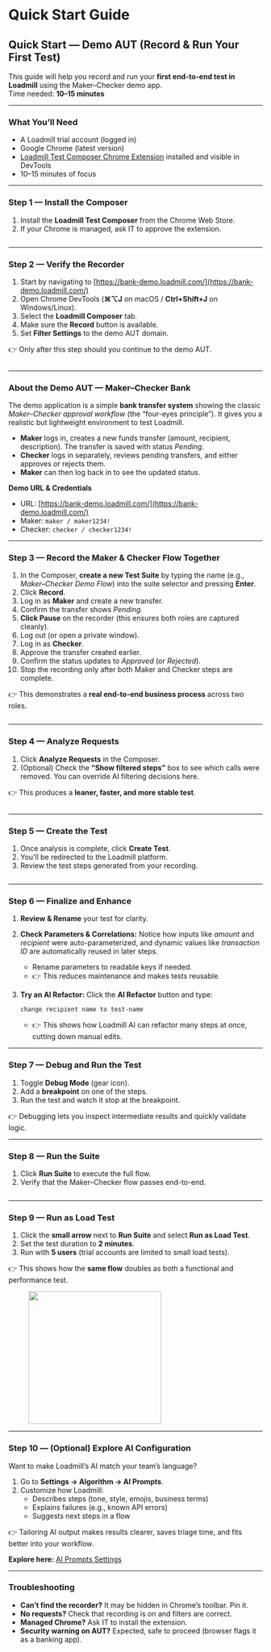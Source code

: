 # Quick Start Guide

## Quick Start — Demo AUT (Record & Run Your First Test)

This guide will help you record and run your **first end-to-end test in Loadmill** using the Maker–Checker demo app.\
Time needed: **10–15 minutes**

***

### What You’ll Need

* A Loadmill trial account (logged in)
* Google Chrome (latest version)
* [Loadmill Test Composer Chrome Extension](https://chatgpt.com/c/68c130ea-057c-8333-8052-0baf9ef9a30e) installed and visible in DevTools
* 10–15 minutes of focus

***

### Step 1 — Install the Composer

1. Install the **Loadmill Test Composer** from the Chrome Web Store.
2. If your Chrome is managed, ask IT to approve the extension.

<figure><img src="../.gitbook/assets/image (191).png" alt=""><figcaption></figcaption></figure>



***

### Step 2 — Verify the Recorder

1. Start by navigating to [https://bank-demo.loadmill.com/](https://bank-demo.loadmill.com/)
2. Open Chrome DevTools (**⌘⌥J** on macOS / **Ctrl+Shift+J** on Windows/Linux).
3. Select the **Loadmill Composer** tab.
4. Make sure the **Record** button is available.
5. Set **Filter Settings** to the demo AUT domain.

👉 Only after this step should you continue to the demo AUT.

<figure><img src="../.gitbook/assets/image (193).png" alt=""><figcaption></figcaption></figure>

***

### About the Demo AUT — Maker–Checker Bank

The demo application is a simple **bank transfer system** showing the classic _Maker–Checker approval workflow_ (the “four-eyes principle”). It gives you a realistic but lightweight environment to test Loadmill.

* **Maker** logs in, creates a new funds transfer (amount, recipient, description). The transfer is saved with status _Pending_.
* **Checker** logs in separately, reviews pending transfers, and either approves or rejects them.
* **Maker** can then log back in to see the updated status.

**Demo URL & Credentials**

* URL: [https://bank-demo.loadmill.com/](https://bank-demo.loadmill.com/)
* Maker: `maker / maker1234!`
* Checker: `checker / checker1234!`

***

### Step 3 — Record the Maker & Checker Flow Together

1. In the Composer, **create a new Test Suite** by typing the name (e.g., _Maker–Checker Demo Flow_) into the suite selector and pressing **Enter**.
2. Click **Record**.
3. Log in as **Maker** and create a new transfer.
4. Confirm the transfer shows _Pending_.
5. **Click Pause** on the recorder (this ensures both roles are captured cleanly).
6. Log out (or open a private window).
7. Log in as **Checker**.
8. Approve the transfer created earlier.
9. Confirm the status updates to _Approved_ (or _Rejected_).
10. Stop the recording only after both Maker and Checker steps are complete.

👉 This demonstrates a **real end-to-end business process** across two roles.

<figure><img src="../.gitbook/assets/image (194).png" alt=""><figcaption></figcaption></figure>

***

### Step 4 — Analyze Requests

1. Click **Analyze Requests** in the Composer.
2. (Optional) Check the **“Show filtered steps”** box to see which calls were removed. You can override AI filtering decisions here.

👉 This produces a **leaner, faster, and more stable test**.

<figure><img src="../.gitbook/assets/image (196).png" alt=""><figcaption></figcaption></figure>

***

### Step 5 — Create the Test

1. Once analysis is complete, click **Create Test**.
2. You’ll be redirected to the Loadmill platform.
3. Review the test steps generated from your recording.

<figure><img src="../.gitbook/assets/image (197).png" alt=""><figcaption></figcaption></figure>

***

### Step 6 — Finalize and Enhance

1. **Review & Rename** your test for clarity.
2. **Check Parameters & Correlations:** Notice how inputs like _amount_ and _recipient_ were auto-parameterized, and dynamic values like _transaction ID_ are automatically reused in later steps.
   * Rename parameters to readable keys if needed.
   * 👉 This reduces maintenance and makes tests reusable.
3.  **Try an AI Refactor:** Click the **AI Refactor** button and type:

    ```
    change recipient name to test-name
    ```

    * 👉 This shows how Loadmill AI can refactor many steps at once, cutting down manual edits.

***

### Step 7 — Debug and Run the Test

1. Toggle **Debug Mode** (gear icon).
2. Add a **breakpoint** on one of the steps.
3. Run the test and watch it stop at the breakpoint.

👉 Debugging lets you inspect intermediate results and quickly validate logic.



***

### Step 8 — Run the Suite

1. Click **Run Suite** to execute the full flow.
2. Verify that the Maker–Checker flow passes end-to-end.

<figure><img src="../.gitbook/assets/image (198).png" alt=""><figcaption></figcaption></figure>

***

### Step 9 — Run as Load Test

1. Click the **small arrow** next to **Run Suite** and select **Run as Load Test**.
2. Set the test duration to **2 minutes**.
3. Run with **5 users** (trial accounts are limited to small load tests).

👉 This shows how the **same flow** doubles as both a functional and performance test.

<figure><img src="../.gitbook/assets/image (200).png" alt="" width="263"><figcaption></figcaption></figure>

***

### Step 10 — (Optional) Explore AI Configuration

Want to make Loadmill’s AI match your team’s language?

1. Go to **Settings → Algorithm → AI Prompts**.
2. Customize how Loadmill:
   * Describes steps (tone, style, emojis, business terms)
   * Explains failures (e.g., known API errors)
   * Suggests next steps in a flow

👉 Tailoring AI output makes results clearer, saves triage time, and fits better into your workflow.

**Explore here:** [AI Prompts Settings](https://app.loadmill.com/app/user/settings/algorithm?tab=ai-prompts)

***

### Troubleshooting

* **Can’t find the recorder?** It may be hidden in Chrome’s toolbar. Pin it.
* **No requests?** Check that recording is on and filters are correct.
* **Managed Chrome?** Ask IT to install the extension.
* **Security warning on AUT?** Expected, safe to proceed (browser flags it as a banking app).
